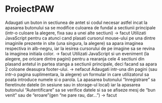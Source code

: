 # ProiectPAW
Adaugati un buton in sectiunea de antet si codul necesar astfel incat la apasarea butonului sa se
modifice culoarea de fundal a sectiunii principale (intr-o culoare la alegere, fixa sau a unei alte
sectiuni) -> facut
Utilizati JavaScript pentru ca atunci cand plasati cursorul mouse-ului pe una dintre imaginile
prezente in site (una singura, la alegere) sa apara imaginea respectiva in alb-negru, iar la iesirea
cursorului de pe imagine sa se revina la imaginea initiala color. -> facut
Utilizati JavaScript si un eveniment (la alegere, pe oricare dintre pagini) pentru a rearanja cele 4
sectiuni din <body> plasand antetul in partea stanga a sectiunii principale, deci facand sa apara 2
coloane deasupra footer-ului. -> nefacut
Adaugati intr-una din pagini (sau intr-o pagina suplimentara, la alegere) un formular in care
utilizatorul sa poata introduce numele si o parola. La apasarea butonului “Inregistrare” sa fieretinute datele (in sesiune sau in storage-ul local) iar la apasarea butonului “Autentificare” sa se
verifice datele si sa se afiseze mesj de “bun venit” sau de “eroare”(gen “ne pare rau, dar...”) -> facut